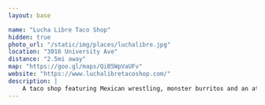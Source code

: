```yaml
---
layout: base

name: "Lucha Libre Taco Shop"
hidden: true
photo_url: "/static/img/places/luchalibre.jpg"
location: "3016 University Ave"
distance: "2.5mi away"
map: "https://goo.gl/maps/QiB5WpVaUFv"
website: "https://www.luchalibretacoshop.com/"
description: |
    A taco shop featuring Mexican wrestling, monster burritos and an attitude with two nearby locations.
---
```

